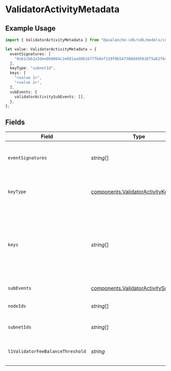 # ValidatorActivityMetadata

## Example Usage

```typescript
import { ValidatorActivityMetadata } from "@avalanche-sdk/sdk/models/components";

let value: ValidatorActivityMetadata = {
  eventSignatures: [
    "0x61cbb2a3dee0b6064c2e681aadd61677fb4ef319f0b547508d495626f5a62f64",
  ],
  keyType: "subnetId",
  keys: [
    "<value 1>",
    "<value 2>",
  ],
  subEvents: {
    validatorActivitySubEvents: [],
  },
};
```

## Fields

| Field                                                                                                                                     | Type                                                                                                                                      | Required                                                                                                                                  | Description                                                                                                                               | Example                                                                                                                                   |
| ----------------------------------------------------------------------------------------------------------------------------------------- | ----------------------------------------------------------------------------------------------------------------------------------------- | ----------------------------------------------------------------------------------------------------------------------------------------- | ----------------------------------------------------------------------------------------------------------------------------------------- | ----------------------------------------------------------------------------------------------------------------------------------------- |
| `eventSignatures`                                                                                                                         | *string*[]                                                                                                                                | :heavy_minus_sign:                                                                                                                        | Array of hexadecimal strings of the event signatures.                                                                                     | [<br/>"0x61cbb2a3dee0b6064c2e681aadd61677fb4ef319f0b547508d495626f5a62f64"<br/>]                                                          |
| `keyType`                                                                                                                                 | [components.ValidatorActivityKeyType](../../models/components/validatoractivitykeytype.md)                                                | :heavy_check_mark:                                                                                                                        | The type of key to monitor for the validator activity event type.                                                                         |                                                                                                                                           |
| `keys`                                                                                                                                    | *string*[]                                                                                                                                | :heavy_check_mark:                                                                                                                        | Array of keys like NodeID or SubnetID corresponding to the keyType being monitored. ValidatorActivity event will only accept a single key |                                                                                                                                           |
| `subEvents`                                                                                                                               | [components.ValidatorActivitySubEvents](../../models/components/validatoractivitysubevents.md)                                            | :heavy_check_mark:                                                                                                                        | Sub-events to monitor                                                                                                                     |                                                                                                                                           |
| `nodeIds`                                                                                                                                 | *string*[]                                                                                                                                | :heavy_minus_sign:                                                                                                                        | Array of node IDs to filter the events                                                                                                    |                                                                                                                                           |
| `subnetIds`                                                                                                                               | *string*[]                                                                                                                                | :heavy_minus_sign:                                                                                                                        | Array of subnet IDs to filter the events                                                                                                  |                                                                                                                                           |
| `l1ValidatorFeeBalanceThreshold`                                                                                                          | *string*                                                                                                                                  | :heavy_minus_sign:                                                                                                                        | L1 validator fee balance threshold in nAVAX                                                                                               |                                                                                                                                           |